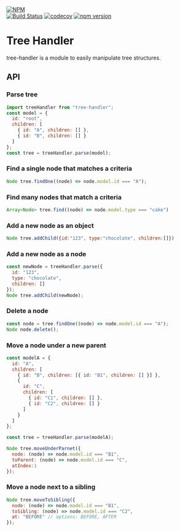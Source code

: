 [![NPM](https://nodei.co/npm/tree-handler.png)](https://nodei.co/npm/tree-handler/)\
[![Build Status](https://travis-ci.org/riexn/tree-handler.svg?branch=main)](https://travis-ci.org/riexn/tree-handler)
[![codecov](https://codecov.io/gh/riexn/tree-handler/branch/main/graph/badge.svg)](https://codecov.io/gh/riexn/tree-handler)
[![npm version](https://badge.fury.io/js/tree-handler.svg)](https://badge.fury.io/js/tree-handler)

# Tree Handler
tree-handler is a module to easily manipulate tree structures.
## API
### Parse tree
```js
import treeHandler from "tree-handler";
const model = {
  id: "root",
  children: [
    { id: "A", children: [] },
    { id: "B", children: [] }
  ]
};
const tree = treeHandler.parse(model);
```

### Find a single node that matches a criteria
```js
Node tree.findOne((node) => node.model.id === "A");
```

### Find many nodes that match a criteria
```js
Array<Node> tree.find((node) => node.model.type === "cake")
```

### Add a new node as an object
```js
Node tree.addChild({id:"123", type:"chocolate", children:[]})
```

### Add a new node as a node
```js
const newNode = treeHandler.parse({
  id: "123",
  type: "chocolate",
  children: []
});
Node tree.addChild(newNode);
```

### Delete a node
```js
const node = tree.findOne((node) => node.model.id === "A");
Node node.delete();
```

### Move a node under a new parent
```js
const modelA = {
  id: "A",
  children: [
    { id: "B", children: [{ id: "B1", children: [] }] },
    {
      id: "C",
      children: [
        { id: "C1", children: [] },
        { id: "C2", children: [] }
      ]
    }
  ]
};

const tree = treeHandler.parse(modelA);

Node tree.moveUnderParnet({
  node: (node) => node.model.id === "B1",
  toParent: (node) => node.model.id === "C",
  atIndex:1
});
```

### Move a node next to a sibling
```js
Node tree.moveToSibling({
  node: (node) => node.model.id === "B1",
  toSibling: (node) => node.model.id === "C2",
  at: "BEFORE" // options: BEFORE, AFTER
});
```
